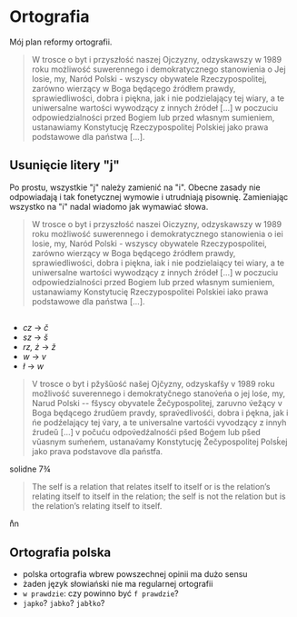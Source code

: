 # Ortografia

Mój plan reformy ortografii.

> W trosce o byt i przyszłość naszej Ojczyzny, odzyskawszy w 1989 roku możliwość suwerennego i demokratycznego stanowienia o Jej losie, my, Naród Polski - wszyscy obywatele Rzeczypospolitej, zarówno wierzący w Boga będącego źródłem prawdy, sprawiedliwości, dobra i piękna, jak i nie podzielający tej wiary, a te uniwersalne wartości wywodzący z innych źródeł [...] w poczuciu odpowiedzialności przed Bogiem lub przed własnym sumieniem, ustanawiamy Konstytucję Rzeczypospolitej Polskiej jako prawa podstawowe dla państwa [...].

## Usunięcie litery "j"

Po prostu, wszystkie "j" należy zamienić na "i". Obecne zasady nie odpowiadają i tak fonetycznej wymowie i utrudniają pisownię. Zamieniając wszystko na "i" nadal wiadomo jak wymawiać słowa.

> W trosce o byt i przyszłość naszei Oiczyzny, odzyskawszy w 1989 roku możliwość suwerennego i demokratycznego stanowienia o iei losie, my, Naród Polski - wszyscy obywatele Rzeczypospolitei, zarówno wierzący w Boga będącego źródłem prawdy, sprawiedliwości, dobra i piękna, iak i nie podzielaiący tei wiary, a te uniwersalne wartości wywodzący z innych źródeł [...] w poczuciu odpowiedzialności przed Bogiem lub przed własnym sumieniem, ustanawiamy Konstytucię Rzeczypospolitei Polskiei iako prawa podstawowe dla państwa [...].

##

- _cz_ -> _č_
- _sz_ -> _š_
- _rz, ż_ -> _ž_
- _w_ -> _v_
- _ł_ -> _w_

> V trosce o byt i pžyšŭość našej Ojčyzny, odzyskafšy v 1989 roku možlivość suverennego i demokratyčnego stanov́eńa o jej lośe, my, Narud Polski -- fšyscy obyvatele Žečypospolitej, zaruvno v́ežący v Boga będącego źrudŭem pravdy, sprav́edlivośći, dobra i ṕękna, jak i ńe podźelający tej v́ary, a te universalne vartośći vyvodzący z innyh źrudeŭ [...] v počuću odpov́edźalnośći pšed Boǵem lub pšed vŭasnym suḿeńem, ustanav́amy Konstytucję Žečypospolitej Polsḱej jako prava podstavove dla państfa.

solidne 7¾

> The self is a relation that relates itself to itself or is the relation’s relating itself to itself in the relation; the self is not the relation but is the relation’s relating itself to itself.

n&#778;n

## Ortografia polska

- polska ortografia wbrew powszechnej opinii ma dużo sensu
- żaden język słowiański nie ma regularnej ortografii
- `w prawdzie`: czy powinno być `f prawdzie`?
- `japko`? `jabko`? `jabłko`?
